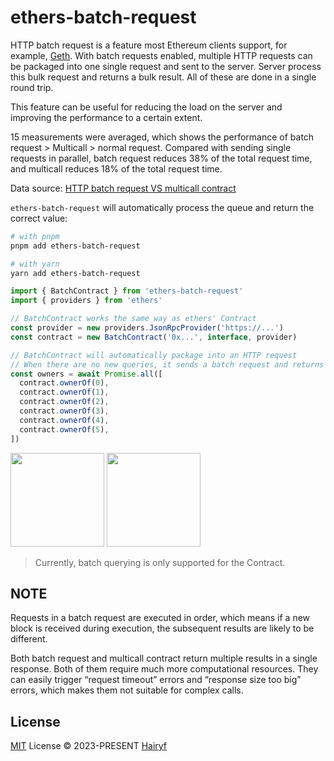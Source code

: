 # ethers-batch-request

HTTP batch request is a feature most Ethereum clients support, for example, [Geth](https://geth.ethereum.org/docs/interacting-with-geth/rpc/batch). With batch requests enabled, multiple HTTP requests can be packaged into one single request and sent to the server. Server process this bulk request and returns a bulk result. All of these are done in a single round trip.

This feature can be useful for reducing the load on the server and improving the performance to a certain extent.

15 measurements were averaged, which shows the performance of batch request > Multicall > normal request. Compared with sending single requests in parallel, batch request reduces 38% of the total request time, and multicall reduces 18% of the total request time.

Data source: [HTTP batch request VS multicall contract](https://docs.chainstack.com/docs/http-batch-request-vs-multicall-contract)

`ethers-batch-request` will automatically process the queue and return the correct value:

```sh
# with pnpm
pnpm add ethers-batch-request

# with yarn
yarn add ethers-batch-request
```

```ts
import { BatchContract } from 'ethers-batch-request'
import { providers } from 'ethers'

// BatchContract works the same way as ethers' Contract
const provider = new providers.JsonRpcProvider('https://...')
const contract = new BatchContract('0x...', interface, provider)

// BatchContract will automatically package into an HTTP request
// When there are no new queries, it sends a batch request and returns all the values
const owners = await Promise.all([
  contract.ownerOf(0),
  contract.ownerOf(1),
  contract.ownerOf(2),
  contract.ownerOf(3),
  contract.ownerOf(4),
  contract.ownerOf(5),
])
```

<img height="150" src="https://github.com/hairyf/ethers-batch-request/assets/49724027/2a07fe30-244c-4cd0-9aa1-6bb227a5b75b" /> <img height="150" src="https://github.com/hairyf/ethers-batch-request/assets/49724027/4d2f2c23-34ad-4787-8c20-677debcecdf6" />

> Currently, batch querying is only supported for the Contract.

## NOTE

Requests in a batch request are executed in order, which means if a new block is received during execution, the subsequent results are likely to be different.

Both batch request and multicall contract return multiple results in a single response. Both of them require much more computational resources. They can easily trigger “request timeout” errors and “response size too big” errors, which makes them not suitable for complex calls.

## License

[MIT](./LICENSE) License © 2023-PRESENT [Hairyf](https://github.com/hairyf)
